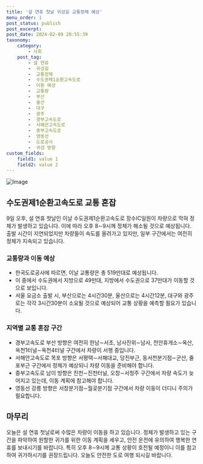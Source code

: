 ```yaml
---
title: '설 연휴 첫날 귀성길 교통정체 예상'
menu_order: 1
post_status: publish
post_excerpt: 
post_date: 2024-02-09 20:55:39
taxonomy:
    category:
        - 사회
    post_tag:
        - 설 연휴
        -  귀성길
        -  교통정체
        -  수도권제1순환고속도로
        -  이동 예상
        -  교통량
        -  부산
        -  울산
        -  대구
        -  광주
        -  경부고속도로
        -  서해안고속도로
        -  중부고속도로
        -  영동선
        -  도로공사
        -  귀성 방향
custom_fields:
    field1: value 1
    field2: value 2
---
```


![Image](https://imgnews.pstatic.net/image/666/2024/02/09/0000033273_001_20240209172901717.jpg?type=w647)

## 수도권제1순환고속도로 교통 혼잡
9일 오후, 설 연휴 첫날인 이날 수도권제1순환고속도로 장수IC일원이 차량으로 막혀 정체가 발생하고 있습니다. 이에 따라 오후 8∼9시께 정체가 해소될 것으로 예상됩니다. 출발 시간이 지연되었지만 차량들이 속도를 올려가고 있지만, 일부 구간에서는 여전히 정체가 지속되고 있습니다.
### 교통량과 이동 예상
- 한국도로공사에 따르면, 이날 교통량은 총 519만대로 예상됩니다. 
- 이 중에서 수도권에서 지방으로 49만대, 지방에서 수도권으로 37만대가 이동할 것으로 보입니다.
- 서울 요금소 출발 시, 부산으로는 4시간30분, 울산으로는 4시간12분, 대구와 광주로는 각각 3시간30분이 소요될 것으로 예상되어 교통 상황을 예측할 필요가 있습니다. 
### 지역별 교통 혼잡 구간
- 경부고속도로 부산 방향은 여전히 한남∼서초, 남사진위∼남사, 천안휴게소∼옥산, 옥천1터널∼옥천4터널 구간에서 차량이 서행 중입니다.
- 서해안고속도로 목포 방향은 서평택∼서해대교, 당진부근, 동서천분기점∼군산, 줄포부근 구간에서 정체가 예상되니 차량 이동을 준비해야 합니다.
- 중부고속도로 남이 방향은 진천∼진천터널, 오창∼서청주 구간에서 차량 속도가 늦어지고 있는데, 이동 계획에 참고해야 합니다.
- 영동선 강릉 방향은 서창분기점∼월곶분기점 구간에서 차량 이동이 더디니 주의가 필요합니다. 
## 마무리
오늘은 설 연휴 첫날로써 수많은 차량이 이동을 하고 있습니다. 정체가 발생하고 있는 구간을 파악하여 원할한 귀가를 위한 이동 계획을 세우고, 안전 운전에 유의하여 행복한 연휴를 보내시기를 바랍니다. 특히 오후 8∼9시께 교통 상황이 호전될 예정이니 이를 참고하여 귀가하시기를 권장드립니다. 오늘도 안전한 도로 여행 되시길 바랍니다.
